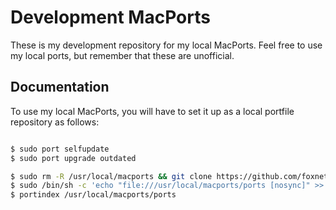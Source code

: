 # Development MacPorts

These is my development repository for my local MacPorts. Feel free to use my local ports, but remember that these are unofficial.


## Documentation

To use my local MacPorts, you will have to set it up as a local portfile repository as follows:

```bash

$ sudo port selfupdate
$ sudo port upgrade outdated

$ sudo rm -R /usr/local/macports && git clone https://github.com/foxnet-git/MacPorts.git /usr/local/macports
$ sudo /bin/sh -c 'echo "file:///usr/local/macports/ports [nosync]" >> /opt/local/etc/macports/sources.conf'
$ portindex /usr/local/macports/ports


```
